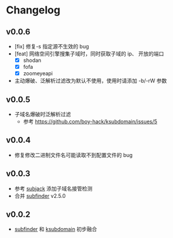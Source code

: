 # Changelog

## v0.0.6
- [fix] 修复-s 指定源不生效的 bug
- [feat] 网络空间引擎搜集子域时，同时获取子域的 ip、 开放的端口
  - [x]  shodan
  - [x]  fofa
  - [x]  zoomeyeapi
  
- 主动爆破、泛解析过滤改为默认不使用，使用时请添加 -b/-rW 参数

## v0.0.5
- 子域名爆破时泛解析过滤
    -   参考 https://github.com/boy-hack/ksubdomain/issues/5

## v0.0.4
- 修复修改二进制文件名可能读取不到配置文件的 bug

## v0.0.3
- 参考 [subjack](https://github.com/haccer/subjack) 添加子域名接管检测
- 合并 [subfinder](https://github.com/projectdiscovery/subfinder) v2.5.0

## v0.0.2
- [subfinder](https://github.com/projectdiscovery/subfinder) 和 [ksubdomain](https://github.com/boy-hack/ksubdomain) 初步融合

